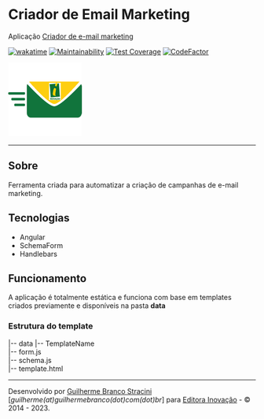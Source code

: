 # Criador  de Email Marketing

Aplicação [Criador de e-mail marketing](https:/www.canaldoartesanato.com.br)

[![wakatime](https://wakatime.com/badge/github/InovacaoMediaBrasil/CriadorDeEmailMarketing.svg)](https://wakatime.com/badge/github/InovacaoMediaBrasil/CriadorDeEmailMarketing)
[![Maintainability](https://api.codeclimate.com/v1/badges/e25ca332568ac1e3a94c/maintainability)](https://codeclimate.com/github/InovacaoMediaBrasil/CriadorDeEmailMarketing/maintainability)
[![Test Coverage](https://api.codeclimate.com/v1/badges/e25ca332568ac1e3a94c/test_coverage)](https://codeclimate.com/github/InovacaoMediaBrasil/CriadorDeEmailMarketing/test_coverage)
[![CodeFactor](https://www.codefactor.io/repository/github/inovacaomediabrasil/criadordeemailmarketing/badge)](https://www.codefactor.io/repository/github/inovacaomediabrasil/criadordeemailmarketing)

![Criador de e-mail marketing](logo.png)

---

## Sobre

Ferramenta criada para automatizar a criação de campanhas de e-mail marketing.

## Tecnologias

- Angular
- SchemaForm
- Handlebars

## Funcionamento

A aplicação é totalmente estática e funciona com base em templates criados previamente e disponíveis na pasta **data**

### Estrutura do template

|-- data 
   |-- TemplateName   
      |-- form.js          
      |-- schema.js          
      |-- template.html
      
      
---

Desenvolvido por [Guilherme Branco Stracini](https://www.guilhermebranco.com.br) [*guilherme(at)guilhermebranco(dot)com(dot)br*] para [Editora Inovação](https://www.editorainovacao.com.br) - © 2014 - 2023. 
